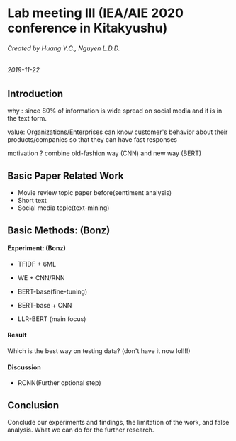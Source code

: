 # Lab meeting III (IEA/AIE 2020 conference in Kitakyushu) 

###### Created by Huang Y.C., Nguyen L.D.D.

###### 2019-11-22 

## Introduction

why : since 80% of information is wide spread on social media and it is in the text form.

value: Organizations/Enterprises can know customer's behavior about their products/companies so that they can have fast responses

motivation ? combine old-fashion way (CNN) and new way (BERT)

## Basic Paper Related Work

+ Movie review topic paper before(sentiment analysis)
+ Short text
+ Social media topic(text-mining) 

## Basic Methods: (Bonz)

#### Experiment: (Bonz)

* TFIDF + 6ML

* WE + CNN/RNN

* BERT-base(fine-tuning)

* BERT-base + CNN 

* LLR-BERT (main focus)

#### Result 

Which is the best way on testing data? (don't have it now lol!!!)

#### Discussion

* RCNN(Further optional step)

## Conclusion

Conclude our experiments and findings, the limitation of the work, and false analysis. What we can do for the further research.
